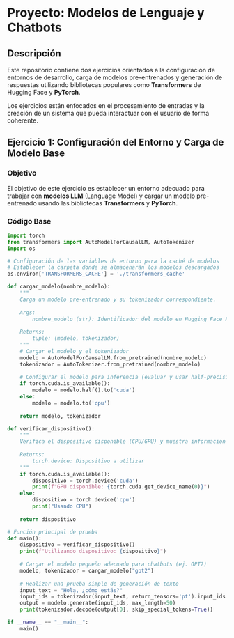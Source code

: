 # Proyecto: Modelos de Lenguaje y Chatbots

## Descripción

Este repositorio contiene dos ejercicios orientados a la configuración de entornos de desarrollo, carga de modelos pre-entrenados y generación de respuestas utilizando bibliotecas populares como **Transformers** de Hugging Face y **PyTorch**.

Los ejercicios están enfocados en el procesamiento de entradas y la creación de un sistema que pueda interactuar con el usuario de forma coherente.

## Ejercicio 1: Configuración del Entorno y Carga de Modelo Base

### Objetivo

El objetivo de este ejercicio es establecer un entorno adecuado para trabajar con **modelos LLM** (Language Model) y cargar un modelo pre-entrenado usando las bibliotecas **Transformers** y **PyTorch**.

### Código Base

```python
import torch
from transformers import AutoModelForCausalLM, AutoTokenizer
import os

# Configuración de las variables de entorno para la caché de modelos
# Establecer la carpeta donde se almacenarán los modelos descargados
os.environ['TRANSFORMERS_CACHE'] = './transformers_cache'

def cargar_modelo(nombre_modelo):
    """
    Carga un modelo pre-entrenado y su tokenizador correspondiente.
    
    Args:
        nombre_modelo (str): Identificador del modelo en Hugging Face Hub
    
    Returns:
        tuple: (modelo, tokenizador)
    """
    # Cargar el modelo y el tokenizador
    modelo = AutoModelForCausalLM.from_pretrained(nombre_modelo)
    tokenizador = AutoTokenizer.from_pretrained(nombre_modelo)
    
    # Configurar el modelo para inferencia (evaluar y usar half-precision si es posible)
    if torch.cuda.is_available():
        modelo = modelo.half().to('cuda')
    else:
        modelo = modelo.to('cpu')
    
    return modelo, tokenizador

def verificar_dispositivo():
    """
    Verifica el dispositivo disponible (CPU/GPU) y muestra información relevante.
    
    Returns:
        torch.device: Dispositivo a utilizar
    """
    if torch.cuda.is_available():
        dispositivo = torch.device('cuda')
        print(f"GPU disponible: {torch.cuda.get_device_name(0)}")
    else:
        dispositivo = torch.device('cpu')
        print("Usando CPU")
    
    return dispositivo

# Función principal de prueba
def main():
    dispositivo = verificar_dispositivo()
    print(f"Utilizando dispositivo: {dispositivo}")
    
    # Cargar el modelo pequeño adecuado para chatbots (ej. GPT2)
    modelo, tokenizador = cargar_modelo("gpt2")
    
    # Realizar una prueba simple de generación de texto
    input_text = "Hola, ¿cómo estás?"
    input_ids = tokenizador(input_text, return_tensors='pt').input_ids.to(dispositivo)
    output = modelo.generate(input_ids, max_length=50)
    print(tokenizador.decode(output[0], skip_special_tokens=True))

if __name__ == "__main__":
    main()
